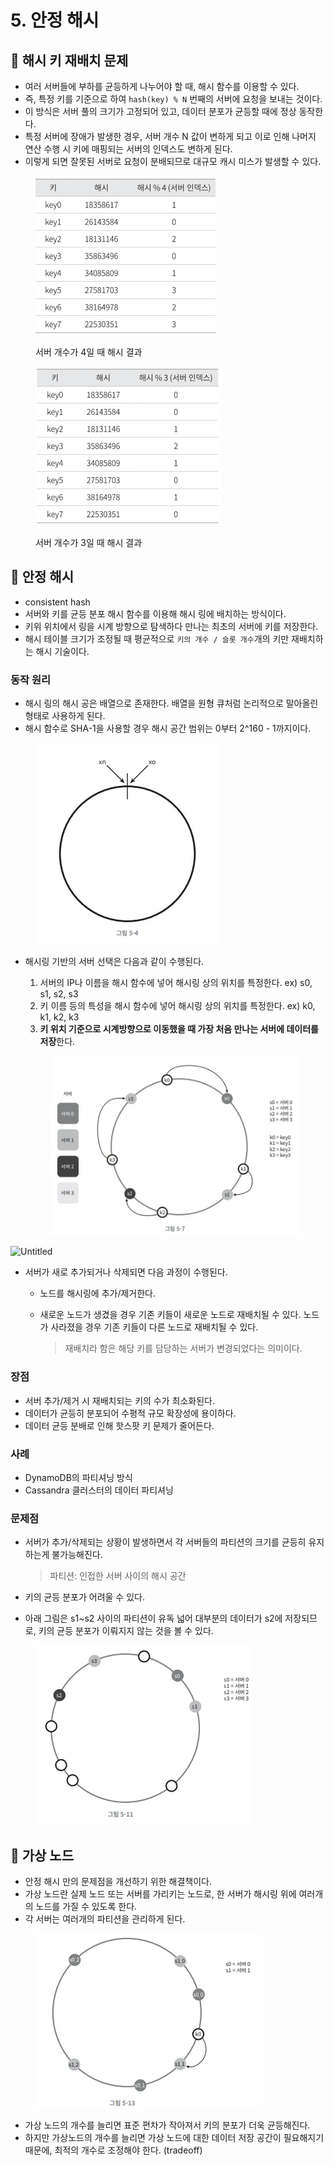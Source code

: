 # 5. 안정 해시

## 💬 해시 키 재배치 문제

* 여러 서버들에 부하를 균등하게 나누어야 할 때, 해시 함수를 이용할 수 있다.
* 즉, 특정 키를 기준으로 하여 `hash(key) % N` 번째의 서버에 요청을 보내는 것이다.
* 이 방식은 서버 풀의 크기가 고정되어 있고, 데이터 분포가 균등할 때에 정상 동작한다.
* 특정 서버에 장애가 발생한 경우, 서버 개수 N 값이 변하게 되고 이로 인해 나머지 연산 수행 시 키에 매핑되는 서버의 인덱스도 변하게 된다.
* 이렇게 되면 잘못된 서버로 요청이 분배되므로 대규모 캐시 미스가 발생할 수 있다.

<figure><img src="../.gitbook/assets/image (14) (1).png" alt=""><figcaption><p>서버 개수가 4일 때 해시 결과</p></figcaption></figure>

<figure><img src="../.gitbook/assets/image (15) (1).png" alt=""><figcaption><p>서버 개수가 3일 때 해시 결과</p></figcaption></figure>

## 💬 안정 해시

* consistent hash
* 서버와 키를 균등 분포 해시 함수를 이용해 해시 링에 배치하는 방식이다.
* 키위 위치에서 링을 시계 방향으로 탐색하다 만나는 최초의 서버에 키를 저장한다.
* 해시 테이블 크기가 조정될 때 평균적으로 `키의 개수 / 슬롯 개수`개의 키만 재배치하는 해시 기술이다.

### 동작 원리

* 해시 링의 해시 공은 배열으로 존재한다. 배열을 원형 큐처럼 논리적으로 말아올린 형태로 사용하게 된다.
* 해시 함수로 SHA-1을 사용할 경우 해시 공간 범위는 0부터 2^160 - 1까지이다.

<figure><img src="../.gitbook/assets/image (10) (1) (1).png" alt=""><figcaption></figcaption></figure>

*   해시링 기반의 서버 선택은 다음과 같이 수행된다.

    1. 서버의 IP나 이름을 해시 함수에 넣어 해시링 상의 위치를 특정한다. ex) s0, s1, s2, s3
    2. 키 이름 등의 특성을 해시 함수에 넣어 해시링 상의 위치를 특정한다. ex) k0, k1, k2, k3
    3. **키 위치 기준으로 시계방향으로 이동했을 때 가장 처음 만나는 서버에 데이터를 저장**한다.

    <figure><img src="../.gitbook/assets/image (11) (1).png" alt=""><figcaption></figcaption></figure>

![Untitled](https://s3-us-west-2.amazonaws.com/secure.notion-static.com/78dc4893-eae4-46c0-919a-869f201292d9/Untitled.png)

* 서버가 새로 추가되거나 삭제되면 다음 과정이 수행된다.
  * 노드를 해시링에 추가/제거한다.
  *   새로운 노드가 생겼을 경우 기존 키들이 새로운 노드로 재배치될 수 있다. 노드가 사라졌을 경우 기존 키들이 다른 노드로 재배치될 수 있다.

      > 재배치라 함은 해당 키를 담당하는 서버가 변경되었다는 의미이다.

### 장점

* 서버 추가/제거 시 재배치되는 키의 수가 최소화된다.
* 데이터가 균등히 분포되어 수평적 규모 확장성에 용이하다.
* 데이터 균등 분배로 인해 핫스팟 키 문제가 줄어든다.

### 사례

* DynamoDB의 파티셔닝 방식
* Cassandra 클러스터의 데이터 파티셔닝

### 문제점

*   서버가 추가/삭제되는 상황이 발생하면서 각 서버들의 파티션의 크기를 균등히 유지하는게 불가능해진다.

    > 파티션: 인접한 서버 사이의 해시 공간
* 키의 균등 분포가 어려울 수 있다.
* 아래 그림은 s1\~s2 사이의 파티션이 유독 넓어 대부분의 데이터가 s2에 저장되므로, 키의 균등 분포가 이뤄지지 않는 것을 볼 수 있다.

<figure><img src="../.gitbook/assets/image (12) (1).png" alt=""><figcaption></figcaption></figure>

## 💬 가상 노드

* 안정 해시 만의 문제점을 개선하기 위한 해결책이다.
* 가상 노드란 실제 노드 또는 서버를 가리키는 노드로, 한 서버가 해시링 위에 여러개의 노드를 가질 수 있도록 한다.
* 각 서버는 여러개의 파티션을 관리하게 된다.

<figure><img src="../.gitbook/assets/image (13) (1).png" alt=""><figcaption></figcaption></figure>

* 가상 노드의 개수를 늘리면 표준 편차가 작아져서 키의 분포가 더욱 균등해진다.
* 하지만 가상노드의 개수를 늘리면 가상 노드에 대한 데이터 저장 공간이 필요해지기 때문에, 최적의 개수로 조정해야 한다. (tradeoff)
